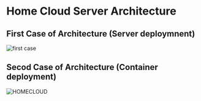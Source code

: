 # Home Cloud Server Architecture

## First Case of Architecture (Server deploymnent)
![first case](https://github.com/taehyuklee/InfraArchitecture/assets/89365465/f6cfc4df-c1b4-40be-9b6f-a71552aa9771)


## Secod Case of Architecture (Container deployment)
![HOMECLOUD](https://github.com/taehyuklee/InfraArchitecture/assets/89365465/562b829f-26c7-45f5-b8b5-96fff6abb50c)
